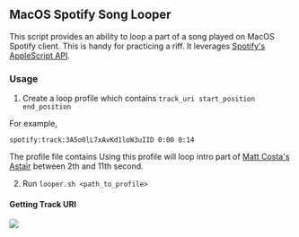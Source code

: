 ## MacOS Spotify Song Looper
This script provides an ability to loop a part of a song played on MacOS Spotify client. This is handy for practicing a riff. It leverages [Spotify's AppleScript API](https://developer.spotify.com/applescript-api/).

### Usage
1. Create a loop profile which contains `track_uri start_position end_position`

For example,
```
spotify:track:3A5o0lL7xAvKd1loW3uIID 0:00 0:14
```
The profile file contains
Using this profile will loop intro part of [Matt Costa's Astair](https://open.spotify.com/embed/track/3A5o0lL7xAvKd1loW3uIID) between 2th and 11th second.

2. Run `looper.sh <path_to_profile>`

#### Getting Track URI
![](http://i.imgur.com/tJxCvNF.png)
